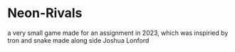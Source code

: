 # Neon-Rivals
a very small game made for an assignment in 2023, which was inspiried by tron and snake made along side Joshua Lonford

